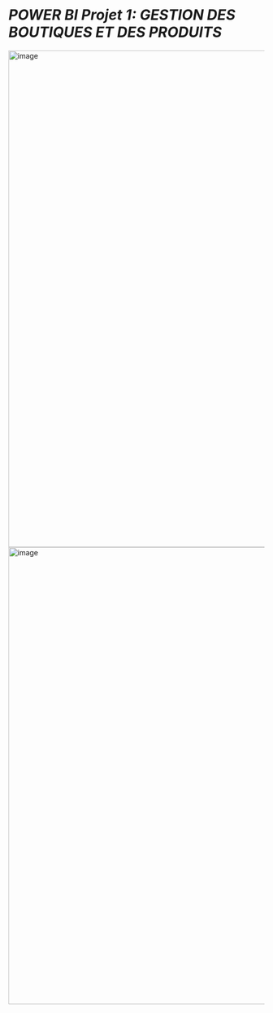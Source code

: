 # *POWER BI Projet 1: GESTION DES BOUTIQUES ET DES PRODUITS*
<img width="1780" height="976" alt="image" src="https://github.com/user-attachments/assets/2462497c-515d-4500-95e4-7a6eb03e3406" />

<img width="1803" height="898" alt="image" src="https://github.com/user-attachments/assets/0cd8df7a-160e-4cc8-9cb8-b433a6cd2048" />



 
